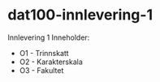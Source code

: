 # dat100-innlevering-1

Innlevering 1
Inneholder:
- O1 - Trinnskatt
- O2 - Karakterskala
- O3 - Fakultet

